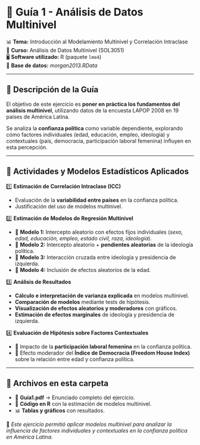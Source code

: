 # 📂 Guía 1 - Análisis de Datos Multinivel  

📊 **Tema:** Introducción al Modelamiento Multinivel y Correlación Intraclase  
📅 **Curso:** Análisis de Datos Multinivel (SOL3051)  
🖥 **Software utilizado:** R (paquete `lme4`)  
📂 **Base de datos:** *morgan2013.RData*  

---

## 📖 **Descripción de la Guía**  
El objetivo de este ejercicio es **poner en práctica los fundamentos del análisis multinivel**, utilizando datos de la encuesta LAPOP 2008 en 19 países de América Latina.  

Se analiza la **confianza política** como variable dependiente, explorando cómo factores individuales (edad, educación, empleo, ideología) y contextuales (país, democracia, participación laboral femenina) influyen en esta percepción.  

---

## 🎯 **Actividades y Modelos Estadísticos Aplicados**  

1️⃣ **Estimación de Correlación Intraclase (ICC)**  
   - Evaluación de la **variabilidad entre países** en la confianza política.  
   - Justificación del uso de modelos multinivel.  

2️⃣ **Estimación de Modelos de Regresión Multinivel**  
   - 📌 **Modelo 1:** Intercepto aleatorio con efectos fijos individuales (*sexo, edad, educación, empleo, estado civil, raza, ideología*).  
   - 📌 **Modelo 2:** Intercepto aleatorio + **pendientes aleatorias** de la ideología política.  
   - 📌 **Modelo 3:** Interacción cruzada entre ideología y presidencia de izquierda.  
   - 📌 **Modelo 4:** Inclusión de efectos aleatorios de la edad.  

3️⃣ **Análisis de Resultados**  
   - **Cálculo e interpretación de varianza explicada** en modelos multinivel.  
   - **Comparación de modelos** mediante tests de hipótesis.  
   - **Visualización de efectos aleatorios y moderadores** con gráficos.  
   - **Estimación de efectos marginales** de ideología y presidencia de izquierda.  

4️⃣ **Evaluación de Hipótesis sobre Factores Contextuales**  
   - 📌 Impacto de la **participación laboral femenina** en la confianza política.  
   - 📌 Efecto moderador del **Índice de Democracia (Freedom House Index)** sobre la relación entre edad y confianza política.  

---

## 📂 **Archivos en esta carpeta**  
- 📄 **Guía1.pdf** → Enunciado completo del ejercicio.  
- 📜 **Código en R** con la estimación de modelos multinivel.  
- 📊 **Tablas y gráficos** con resultados.  

📌 *Este ejercicio permitió aplicar modelos multinivel para analizar la influencia de factores individuales y contextuales en la confianza política en América Latina.*  
